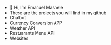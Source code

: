 - 👋 Hi, I’m Emanuel Mashele 
- These are the projects you will find in  my github
- Chatbot
- Currency Conversion APP
- Weather API
- Restuarants Menu API 
- Websites 


